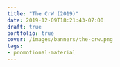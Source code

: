 ```yaml
---
title: "The CrW (2019)"
date: 2019-12-09T18:21:43-07:00
draft: true
portfolio: true
cover: /images/banners/the-crw.png
tags:
- promotional-material
---
```


